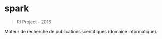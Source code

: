 # spark
> RI Project - 2016
<p>Moteur de recherche de publications scentifiques (domaine informatique).</p>
